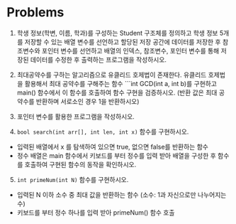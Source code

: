 
# Problems 

1.  학생 정보(학변, 이름, 학과)를 구성하는 Student 구조체를 정의하고 학생 정보 5개를 저장할 수 있는 배열 변수를 선언하고 할당된 저장 공간에 데이터를 저장한 후 참조변수와 포인터 변수를 선언하고 배열의 인덱스, 참조변수, 포인터 변수를 통해 저장된 데이터를 수정한 후 출력하는 프로그램을 작성하시오.

2. 최대공약수를 구하는 알고리즘으로 유클리드 호제법이 존재한다. 유클리드 호제법을 활용해서 최대 공약수를 구해주는 함수 ```int GCD(int a, int b)를 구현하고 main() 함수에서 이 함수를 호출하여 함수 구현을 검증하시오. (반환 값은 최대 공약수를 반환하며 서로소인 경우 1을 반환하시오)

3. 포인터 변수를 활용한 프로그램을 작성하시오.

4. ```bool search(int arr[], int len, int x)``` 함수를 구현하시오.
  - 입력된 배열에서 x 를 탐색하여 있으면 true, 없으면 false를 반환하는 함수 
  - 정수 배열은  main 함수에서 키보드를 부터 정수를 입력 받아 배열을 구성한 후 함수를 호출하여 구현된 함수의 동작을 확인하시오.

5. ```int primeNum(int N)``` 함수를 구현하시오. 
  - 입력된 N 이하 소수 중 최대 값을 반환하는 함수 (소수: 1과 자신으로만 나누어지는 수) 
  - 키보드를 부터 정수 하나를 입력 받아 primeNum() 함수 호출 
